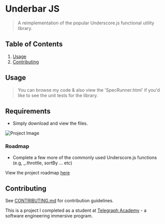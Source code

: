 # Underbar JS

> A reimplementation of the popular Underscore.js functional utility library.


## Table of Contents

1. [Usage](#Usage)
1. [Contributing](#contributing)

## Usage

> You can browse my code & also view the 'SpecRunner.html' if you'd like to see the unit tests for the library.

## Requirements

- Simply download and view the files.

![Project Image](http://i.imgur.com/p4hlOAy.png)

### Roadmap
 - Complete a few more of the commonly used Underscore.js functions (e.g, _.throttle, sortBy ... etc)


View the project roadmap [here](https://github.com/cliffordfajardo/underbar/issues)


## Contributing

See [CONTRIBUTING.md](CONTRIBUTING.md) for contribution guidelines.







This is a project I completed as a student at [Telegraph Academy](http://telegraphacademy.com) - a software engineering immersive program.
